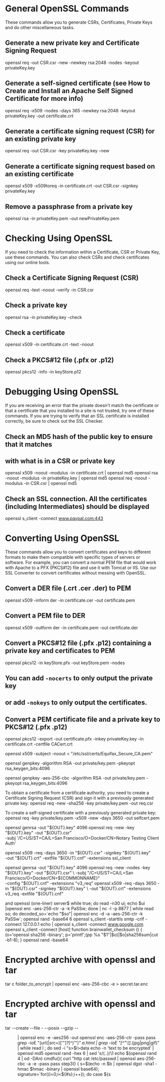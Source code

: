 General OpenSSL Commands
========================

These commands allow you to generate CSRs, Certificates, 
Private Keys and do other miscellaneous tasks.

## Generate a new private key and Certificate Signing Request
openssl req -out CSR.csr -new -newkey rsa:2048 -nodes -keyout privateKey.key

## Generate a self-signed certificate (see How to Create and Install an Apache Self Signed Certificate for more info)
openssl req -x509 -nodes -days 365 -newkey rsa:2048 -keyout privateKey.key -out certificate.crt

## Generate a certificate signing request (CSR) for an existing private key
openssl req -out CSR.csr -key privateKey.key -new


## Generate a certificate signing request based on an existing certificate
openssl x509 -x509toreq -in certificate.crt -out CSR.csr -signkey privateKey.key


## Remove a passphrase from a private key
openssl rsa -in privateKey.pem -out newPrivateKey.pem


Checking Using OpenSSL
======================
If you need to check the information within a Certificate, 
CSR or Private Key, use these commands. You can also 
check CSRs and check certificates using our online tools.

## Check a Certificate Signing Request (CSR)
openssl req -text -noout -verify -in CSR.csr

## Check a private key
openssl rsa -in privateKey.key -check

## Check a certificate
openssl x509 -in certificate.crt -text -noout

## Check a PKCS#12 file (.pfx or .p12)
openssl pkcs12 -info -in keyStore.p12


Debugging Using OpenSSL
=======================

If you are receiving an error that the private doesn't match the certificate or that a certificate that you installed to a site is not trusted, try one of these commands. If you are trying to verify that an SSL certificate is installed correctly, be sure to check out the SSL Checker.

## Check an MD5 hash of the public key to ensure that it matches 
## with what is in a CSR or private key
openssl x509 -noout -modulus -in certificate.crt | openssl md5
openssl rsa -noout -modulus -in privateKey.key | openssl md5
openssl req -noout -modulus -in CSR.csr | openssl md5

## Check an SSL connection. All the certificates (including Intermediates) should be displayed
openssl s_client -connect www.paypal.com:443


Converting Using OpenSSL
========================

These commands allow you to convert certificates and keys to different formats 
to make them compatible with specific types of servers or software. 
For example, you can convert a normal PEM file that would work with Apache 
to a PFX (PKCS#12) file and use it with Tomcat or IIS. 
Use our SSL Converter to convert certificates without messing with OpenSSL.

## Convert a DER file (.crt .cer .der) to PEM
openssl x509 -inform der -in certificate.cer -out certificate.pem

## Convert a PEM file to DER
openssl x509 -outform der -in certificate.pem -out certificate.der

## Convert a PKCS#12 file (.pfx .p12) containing a private key and certificates to PEM
openssl pkcs12 -in keyStore.pfx -out keyStore.pem -nodes

## You can add `-nocerts` to only output the private key 
## or add `-nokeys` to only output the certificates.


## Convert a PEM certificate file and a private key to PKCS#12 (.pfx .p12)
openssl pkcs12 -export -out certificate.pfx -inkey privateKey.key -in certificate.crt -certfile CACert.crt




openssl x509 -subject -noout < "/etc/ssl/certs/Equifax_Secure_CA.pem"


openssl genpkey -algorithm RSA -out private/key.pem -pkeyopt rsa_keygen_bits:4096

openssl genpkey -aes-256-cbc -algorithm RSA -out private/key.pem -pkeyopt rsa_keygen_bits:4096


To obtain a certificate from a certificate authority, you need to create a Certificate Signing Request (CSR) and sign it with a previously generated private key:
openssl req -new -sha256 -key private/key.pem -out req.csr


To create a self-signed certificate with a previously generated private key:
openssl req -key private/key.pem -x509 -new -days 3650 -out selfcert.pem







openssl genrsa -out "${OUT}.key" 4096
    openssl req -new -key "${OUT}.key" -out "${OUT}.csr" \
        -subj '/C=US/ST=CA/L=San Francisco/O=Docker/CN=Notary Testing Client Auth'



openssl x509 -req -days 3650 -in "${OUT}.csr" -signkey "${OUT}.key" \
        -out "${OUT}.crt" -extfile "${OUT}.cnf" -extensions ssl_client



openssl genrsa -out "${OUT}.key" 4096
    openssl req -new -nodes -key "${OUT}.key" -out "${OUT}.csr" \
        -subj "/C=US/ST=CA/L=San Francisco/O=Docker/CN=${COMMONNAME}" \
        -config "${OUT}.cnf" -extensions "v3_req"
    openssl x509 -req -days 3650 -in "${OUT}.csr" -signkey "${OUT}.key" \
        -out "${OUT}.crt" -extensions v3_req -extfile "${OUT}.cnf"




 and openssl (one-liner)
server$ while true; do read -n30 ui; echo $ui |openssl enc -aes-256-ctr -a -k PaSSw; done | nc -l -p 8877 | while read so; do decoded_so=`echo "$so"| openssl enc -d -a -aes-256-ctr -k PaSSw`; 
openssl rand -base64 6
openssl s_client -starttls smtp -crlf -connect 127.0.0.1
echo | openssl s_client -connect www.google.com
openssl s_client -connect [host]
function brainwallet_checksum () { (o='openssl sha256 -binary'; p='printf';($p %b "\x80";$p %s "$1"|$o)|$o|sha256sum|cut -b1-8); }
openssl rand -base64 <length>
# Encrypted archive with openssl and tar
tar c folder_to_encrypt | openssl enc -aes-256-cbc -e > secret.tar.enc
# Encrypted archive with openssl and tar
tar --create --file - --posix --gzip -- <dir> | openssl enc -e -aes256 -out <file>
openssl enc -aes-256-ctr -pass pass
grep -ioE "(url\(|src=)['\"]?[^)'\"]*" a.html | grep -ioE "[^\"'(]*.(jpg|png|gif)" | while read l ; do sed -i "s>$l>data
echo -n 'text to be encrypted' | openssl md5
openssl rand -hex 6 | sed 's/\(..\)/\1
echo $(openssl rand 4 | od -DAn)
cmdfu(){ curl "http
cat /etc/passwd | openssl aes-256-cbc -a -e -pass pass
step3() { s=$(echo -n $b | openssl dgst -sha1 -hmac $hmac -binary | openssl base64); signature=`for((i=0;i<${#s};i++)); do case ${s
